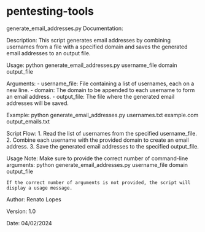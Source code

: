 # pentesting-tools
generate_email_addresses.py Documentation:

Description:
    This script generates email addresses by combining usernames from a file with a specified domain
    and saves the generated email addresses to an output file.

Usage:
    python generate_email_addresses.py username_file domain output_file

Arguments:
    - username_file: File containing a list of usernames, each on a new line.
    - domain: The domain to be appended to each username to form an email address.
    - output_file: The file where the generated email addresses will be saved.

Example:
    python generate_email_addresses.py usernames.txt example.com output_emails.txt

Script Flow:
    1. Read the list of usernames from the specified username_file.
    2. Combine each username with the provided domain to create an email address.
    3. Save the generated email addresses to the specified output_file.

Usage Note:
    Make sure to provide the correct number of command-line arguments:
    python generate_email_addresses.py username_file domain output_file

    If the correct number of arguments is not provided, the script will display a usage message.

Author:
    Renato Lopes

Version:
    1.0

Date:
    04/02/2024

